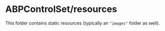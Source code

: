 # ABPControlSet/resources

This folder contains static resources (typically an `"images"` folder as well).
